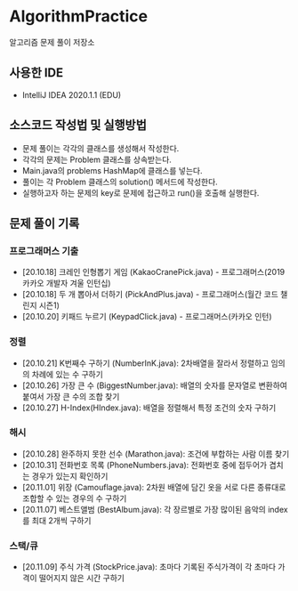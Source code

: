 # AlgorithmPractice
알고리즘 문제 풀이 저장소

## 사용한 IDE
- IntelliJ IDEA 2020.1.1 (EDU)

## 소스코드 작성법 및 실행방법
- 문제 풀이는 각각의 클래스를 생성해서 작성한다.
- 각각의 문제는 Problem 클래스를 상속받는다. 
- Main.java의 problems HashMap에 클래스를 넣는다.
- 풀이는 각 Problem 클래스의 solution() 메서드에 작성한다. 
- 실행하고자 하는 문제의 key로 문제에 접근하고 run()을 호출해 실행한다.

## 문제 풀이 기록
### 프로그래머스 기출
- [20.10.18] 크레인 인형뽑기 게임 (KakaoCranePick.java) - 프로그래머스(2019 카카오 개발자 겨울 인턴십)
- [20.10.18] 두 개 뽑아서 더하기 (PickAndPlus.java) - 프로그래머스(월간 코드 챌린지 시즌1)
- [20.10.20] 키패드 누르기 (KeypadClick.java) - 프로그래머스(카카오 인턴)

### 정렬
- [20.10.21] K번째수 구하기 (NumberInK.java): 2차배열을 잘라서 정렬하고 임의의 차례에 있는 수 구하기
- [20.10.26] 가장 큰 수 (BiggestNumber.java): 배열의 숫자를 문자열로 변환하여 붙여서 가장 큰 수의 조합 찾기
- [20.10.27] H-Index(HIndex.java): 배열을 정렬해서 특정 조건의 숫자 구하기

### 해시
- [20.10.28] 완주하지 못한 선수 (Marathon.java): 조건에 부합하는 사람 이름 찾기
- [20.10.31] 전화번호 목록 (PhoneNumbers.java): 전화번호 중에 접두어가 겹치는 경우가 있는지 확인하기
- [20.11.01] 위장 (Camouflage.java): 2차원 배열에 담긴 옷을 서로 다른 종류대로 조합할 수 있는 경우의 수 구하기
- [20.11.07] 베스트앨범 (BestAlbum.java): 각 장르별로 가장 많이된 음악의 index를 최대 2개씩 구하기

### 스택/큐
- [20.11.09] 주식 가격 (StockPrice.java): 초마다 기록된 주식가격이 각 초마다 가격이 떨어지지 않은 시간 구하기